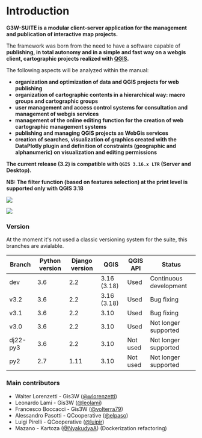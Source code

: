 # Introduction

**G3W-SUITE is a modular client-server application for the management and publication of interactive map projects.**

The framework was born from the need to have a software capable of **publishing, in total autonomy and in a simple and fast way on a webgis client, cartographic projects realized with [QGIS](https://qgis.org).**

The following aspects will be analyzed within the manual:
* **organization and optimization of data and QGIS projects for web publishing**
* **organization of cartographic contents in a hierarchical way: macro groups and cartographic groups**
* **user management and access control systems for consultation and management of webgis services**
* **management of the online editing function for the creation of web cartographic management systems**
* **publishing and managing QGIS projects as WebGis services**
* **creation of searches, visualization of graphics created with the DataPlotly plugin and definition of constraints (geographic and alphanumeric) on visualization and editing permissions**

**The current release (3.2) is compatible with `QGIS 3.16.x LTR` (Server and Desktop).**

**NB: The filter function (based on features selection) at the print level is supported only with QGIS 3.18**

![](images/manual/demo_qgis_project.png)

![](images/manual/demo_webgis_project.png)

### Version

At the moment it's not used a classic versioning system for the suite, this branches are avialable.

| Branch   | Python version | Django version | QGIS        | QGIS API | Status                 |
|----------|----------------|----------------|-------------|----------|------------------------|
| dev      | 3.6            | 2.2            | 3.16 (3.18) | Used     | Continuous development |
| v3.2     | 3.6            | 2.2            | 3.16 (3.18) | Used     | Bug fixing             |
| v3.1     | 3.6            | 2.2            | 3.10        | Used     | Bug fixing             |
| v3.0     | 3.6            | 2.2            | 3.10        | Used     | Not longer supported   |
| dj22-py3 | 3.6            | 2.2            | 3.10        | Not used | Not longer supported   |
| py2      | 2.7            | 1.11           | 3.10        | Not used | Not longer supported   |        

### Main contributors
* Walter Lorenzetti - Gis3W ([@wlorenzetti](https://github.com/wlorenzetti))
* Leonardo Lami - Gis3W ([@leolami](https://github.com/leolami/))
* Francesco Boccacci - Gis3W ([@volterra79](https://github.com/volterra79))
* Alessandro Pasotti - QCooperative ([@elpaso](https://github.com/elpaso))
* Luigi Pirelli - QCooperative ([@luipir](https://github.com/luipir))
* Mazano - Kartoza ([@NyakudyaA](https://github.com/NyakudyaA)) (Dockerization refactoring)

